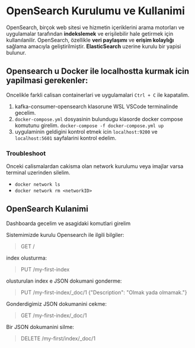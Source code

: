 # OpenSearch Kurulumu ve Kullanimi

OpenSearch, birçok web sitesi ve hizmetin içeriklerini arama motorları ve uygulamalar tarafından **indekslemek** ve erişilebilir hale getirmek için kullanılanilir. OpenSearch, özellikle **veri paylaşımı** ve **erişim kolaylığı** sağlama amacıyla geliştirilmiştir. **ElasticSearch** uzerine kurulu bir yapisi bulunur.

## Opensearch u Docker ile localhostta kurmak icin yapilmasi gerekenler:
Oncelikle farkli calisan containerlari ve uygulamalari `Ctrl + C` ile kapatalim.

1. kafka-consumer-opensearch klasorune WSL VSCode terminalinde gecelim.
2. `docker-compose.yml` dosyasinin bulundugu klasorde docker compose komutunu girelim. `docker-compose -f docker-compose.yml up`
3. uygulaminin geldigini kontrol etmek icin `localhost:9200` ve `localhost:5601` sayfalarini kontrol edelim.

### Troubleshoot
Onceki calismalardan cakisma olan network kurulumu veya imajlar varsa terminal uzerinden silelim.
- `docker network ls`
- `docker network rm <networkID>`

## OpenSearch Kulanimi
Dashboarda gecelim ve asagidaki komutlari girelim

Sistemimizde kurulu Opensearch ile ilgili bilgiler:
> GET /

index olusturma:
> PUT /my-first-index

olusturulan index e JSON dokumani gonderme:
> PUT /my-first-index/_doc/1
> {"Description":  "Olmak yada olmamak."}

Gonderdigimiz JSON dokumanini cekme:
> GET /my-first-index/_doc/1

Bir JSON dokumanini silme:
> DELETE /my-first/index/_doc/1
